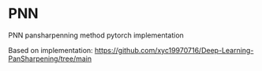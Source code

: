 # PNN
PNN pansharpenning method pytorch implementation

Based on implementation: https://github.com/xyc19970716/Deep-Learning-PanSharpening/tree/main
